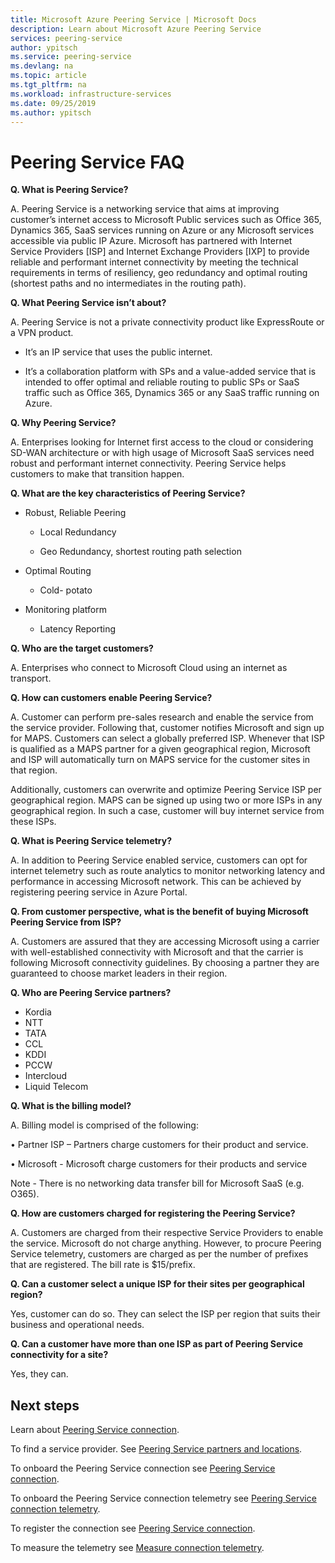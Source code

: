 ```yaml
---
title: Microsoft Azure Peering Service | Microsoft Docs
description: Learn about Microsoft Azure Peering Service
services: peering-service
author: ypitsch
ms.service: peering-service
ms.devlang: na
ms.topic: article
ms.tgt_pltfrm: na
ms.workload: infrastructure-services
ms.date: 09/25/2019
ms.author: ypitsch
---
```


# Peering Service FAQ

**Q. What is Peering Service?**

A. Peering Service is a networking service that aims at improving customer’s internet access to Microsoft Public services such as Office 365, Dynamics 365, SaaS services running on Azure or any Microsoft services accessible via public IP Azure. Microsoft has partnered with Internet Service Providers [ISP] and Internet Exchange Providers [IXP] to provide reliable and performant internet connectivity by meeting the technical requirements in terms of resiliency, geo redundancy and optimal routing (shortest paths and no intermediates in the routing path). 

**Q. What Peering Service isn’t about?** 

A. Peering Service is not a private connectivity product like ExpressRoute or a VPN product.

- It’s an IP service that uses the public internet.  

- It’s a collaboration platform with SPs and a value-added service that is intended to offer optimal and reliable routing to public SPs or SaaS traffic such as Office 365, Dynamics 365 or any SaaS traffic running on Azure.  

**Q. Why Peering Service?**

A. Enterprises looking for Internet first access to the cloud or considering SD-WAN architecture or with high usage of Microsoft SaaS services need robust and performant internet connectivity. Peering Service helps customers to make that transition happen. 

**Q. What are the key characteristics of Peering Service?** 

- Robust, Reliable Peering 

  - Local Redundancy 

  - Geo Redundancy, shortest routing path selection 

- Optimal Routing 

  - Cold- potato 

- Monitoring platform 

  - Latency Reporting 

**Q. Who are the target customers?**  

A. Enterprises who connect to Microsoft Cloud using an internet as transport.  

**Q. How can customers enable Peering Service?**

A. Customer can perform pre-sales research and enable the service from the service provider. Following that, customer notifies Microsoft and sign up for MAPS. Customers can select a globally preferred ISP. Whenever that ISP is qualified as a MAPS partner for a given geographical region, Microsoft and ISP will automatically turn on MAPS service for the customer sites in that region.  

Additionally, customers can overwrite and optimize Peering Service ISP per geographical region. MAPS can be signed up using two or more ISPs in any geographical region. In such a case, customer will buy internet service from these ISPs.  

**Q. What is Peering Service telemetry?**

A. In addition to Peering Service enabled service, customers can opt for internet telemetry such as route analytics to monitor networking latency and performance in accessing Microsoft network. This can be achieved by registering peering service in Azure Portal. 

**Q. From customer perspective, what is the benefit of buying Microsoft Peering Service from ISP?** 

A. Customers are assured that they are accessing Microsoft using a carrier with well-established connectivity with Microsoft and that the carrier is following Microsoft connectivity guidelines. By choosing a  partner they are guaranteed to choose market leaders in their region.  

**Q. Who are Peering Service partners?**

- Kordia 
- NTT 
- TATA 
- CCL 
- KDDI 
- PCCW 
- Intercloud 
- Liquid Telecom 

**Q. What is the billing model?**

A. Billing model is comprised of the following:  

• Partner ISP – Partners charge customers for their product and service.   

• Microsoft - Microsoft charge customers for their products and service   

Note - There is no networking data transfer bill for Microsoft SaaS (e.g. O365). 

**Q. How are customers charged for registering the Peering Service?** 

A. Customers are charged from their respective Service Providers to enable the service. Microsoft do not charge anything. However, to procure Peering Service telemetry, customers are charged as per the number of prefixes that are registered. The bill rate is $15/prefix. 

**Q. Can a customer select a unique ISP for their sites per geographical region?**  

Yes, customer can do so. They can select the ISP per region that suits their business and operational needs.  

**Q. Can a customer have more than one ISP as part of Peering Service connectivity for a site?**  

Yes, they can.

## Next steps

Learn about [Peering Service connection](peering-service-faq.md).

To find a service provider. See [Peering Service partners and locations](peering-service-location-partners.md).

To onboard the Peering Service connection see [Peering Service connection](peering-service-onboarding-connection.md).

To onboard the Peering Service connection telemetry see [Peering Service connection telemetry](peering-service-onboarding-connection-telemetry.md).

To register the connection see [Peering Service connection](peering-service-azure-portal).

To measure the telemetry see [Measure connection telemetry](peering-service-measure-connection-telemetry.md).